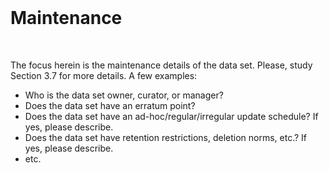 <br>

# Maintenance

<br>

The focus herein is the maintenance details of the data set.  Please, study Section 3.7 for more details.  A few examples: 

* Who is the data set owner, curator, or manager?
* Does the data set have an erratum point?
* Does the data set have an ad-hoc/regular/irregular update schedule?  If yes, please describe.
* Does the data set have retention restrictions, deletion norms, etc.?  If yes, please describe. 
* etc.


<br>
<br>

<br>
<br>

<br>
<br>

<br>
<br>